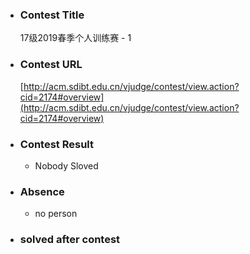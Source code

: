 * ### Contest Title
    17级2019春季个人训练赛 - 1
* ### Contest URL
    [http://acm.sdibt.edu.cn/vjudge/contest/view.action?cid=2174#overview](http://acm.sdibt.edu.cn/vjudge/contest/view.action?cid=2174#overview)
* ### Contest Result

    - Nobody Sloved

* ### Absence

    + no person

* ### solved after contest

